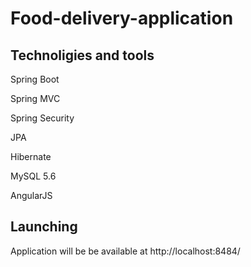 # Food-delivery-application
  
## Technoligies and tools
Spring Boot

Spring MVC

Spring Security

JPA

Hibernate

MySQL 5.6

AngularJS

  
## Launching
Application will be be available at http://localhost:8484/                                                                               
